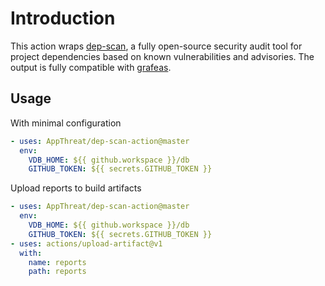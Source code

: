 # Introduction

This action wraps [dep-scan](https://github.com/AppThreat/dep-scan/), a fully open-source security audit tool for project dependencies based on known vulnerabilities and advisories. The output is fully compatible with [grafeas](https://github.com/grafeas/grafeas).

## Usage

With minimal configuration

```yaml
- uses: AppThreat/dep-scan-action@master
  env:
    VDB_HOME: ${{ github.workspace }}/db
    GITHUB_TOKEN: ${{ secrets.GITHUB_TOKEN }}
```

Upload reports to build artifacts

```yaml
- uses: AppThreat/dep-scan-action@master
  env:
    VDB_HOME: ${{ github.workspace }}/db
    GITHUB_TOKEN: ${{ secrets.GITHUB_TOKEN }}
- uses: actions/upload-artifact@v1
  with:
    name: reports
    path: reports
```
